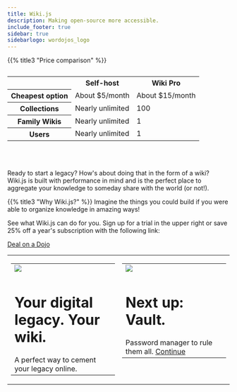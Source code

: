 ```yaml
---
title: Wiki.js
description: Making open-source more accessible.
include_footer: true
sidebar: true
sidebarlogo: wordojos_logo
---
```


{{% title3 "Price comparison" %}}
<table>
    <caption></caption>
    <tr>
        <td> </td>
        <th scope="col" class="heman">Self-host</th>
        <th scope="col" class="skeletor">Wiki Pro</th>
    </tr>
    <tr>
        <th scope="row">Cheapest option</th>
        <td>About $5/month</td>
        <td>About $15/month</td>
    </tr>
    <tr>
        <th scope="row">Collections</th>
        <td>Nearly unlimited</td>
        <td>100</td>
    </tr>
    <tr>
        <th scope="row">Family Wikis</th>
        <td>Nearly unlimited</td>
        <td>1</td>
    </tr>
    <tr>
        <th scope="row">Users</th>
        <td>Nearly unlimited</td>
        <td>1</td>
    </tr>
</table>

<br><br>


Ready to start a legacy?  How's about doing that in the form of a wiki?  Wiki.js is built with performance in mind and is the perfect place to aggregate your knowledge to someday share with the world (or not!).

{{% title3 "Why Wiki.js?" %}}
Imagine the things you could build if you were able to organize knowledge in amazing ways!

See what Wiki.js can do for you.  Sign up for a trial in the upper right or save 25% off a year's subscription with the following link:

 <a href="https://blog.workdojos.com/deal-on-a-dojo">Deal on a Dojo</a> 

 
<table border="0" cellpadding="0" cellspacing="0" width="600" id="templateColumns">
    <tr>
        <td align="center" valign="top" width="50%" class="templateColumnContainer">
            <table border="0" cellpadding="10" cellspacing="0" width="100%">
                <tr>
                    <td class="leftColumnContent">
                      <a href="https://js.wiki/">  
                        <img src="https://workmates.live/wp-content/uploads/2022/11/wiki0.png" class="columnImage" />
                    </td>
                </tr>
                <tr>
                    <td valign="top" class="leftColumnContent">
                        <h1>Your digital legacy.  Your wiki.</h1>
                        A perfect way to cement your legacy online. 
                    </td>
                </tr>
            </table>
        <td align="center" valign="top" width="50%" class="templateColumnContainer">
            <table border="0" cellpadding="10" cellspacing="0" width="100%">
                <tr>
                    <td class="rightColumnContent">
                      <a href="https://workdojos.com/vault">
                        <img src="https://workmates.live/wp-content/uploads/2022/11/bitwardenlogo4.png" class="columnImage" />
                    </td>
                </tr>
                <tr>
                    <td valign="top" class="rightColumnContent">
                        <h1>Next up:  Vault.</h1>
                        Password manager to rule them all.
                                                         <a href="https://workdojos.com/vault">Continue</a> 
                    </td>
                </tr>
            </table>

</table>

